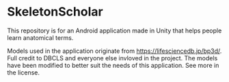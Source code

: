 # SkeletonScholar

This repository is for an Android application made in Unity that helps people learn anatomical terms.

Models used in the application originate from https://lifesciencedb.jp/bp3d/. Full credit to DBCLS and everyone else invloved in the project. The models have been modified to better suit the needs of this application. See more in the license. 
